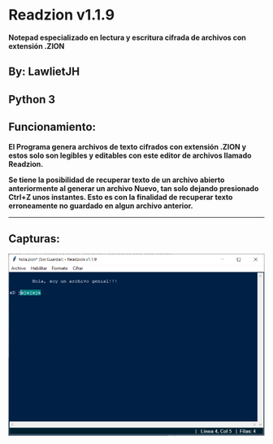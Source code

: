 # Readzion v1.1.9
 __Notepad especializado en lectura y escritura cifrada de archivos con extensión .ZION__
## By: LawlietJH
## Python 3
## Funcionamiento:

__El Programa genera archivos de texto cifrados con extensión .ZION y estos solo son legibles y editables con este editor de archivos llamado Readzion.__

__Se tiene la posibilidad de recuperar texto de un archivo abierto anteriormente al generar un archivo Nuevo, tan solo dejando presionado Ctrl+Z unos instantes. Esto es con la finalidad de recuperar texto erroneamente no guardado en algun archivo anterior.__

---
## Capturas:
![Captura_01](capturas/Readzion_01.png "Captura_01")
